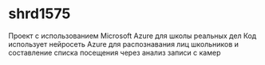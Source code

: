 # shrd1575
Проект с использованием Microsoft Azure для школы реальных дел
Код использует нейросеть Azure для распознавания лиц школьников и составление списка посещения через анализ записи с камер
